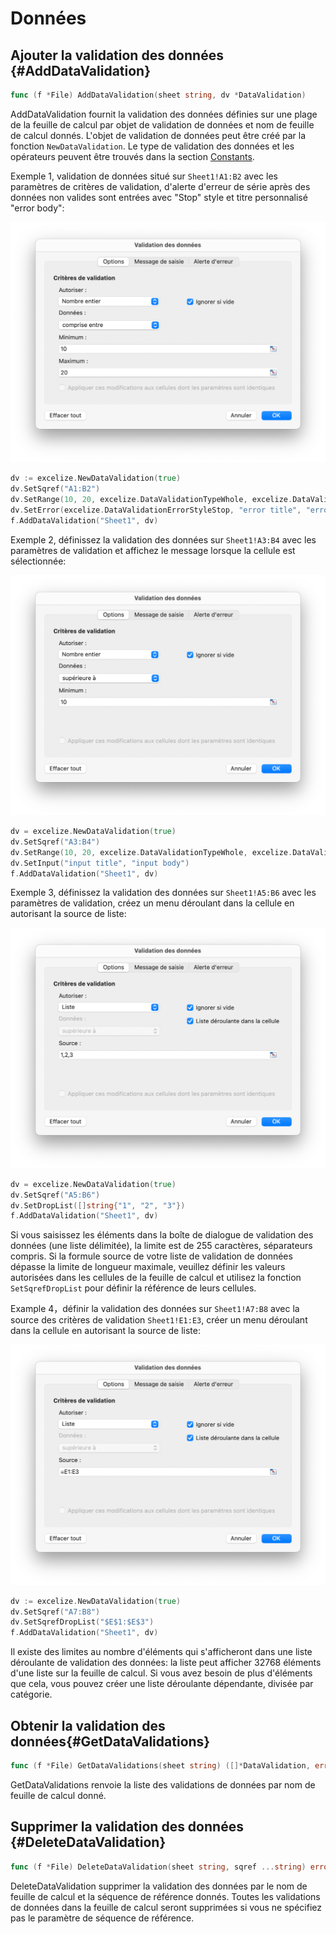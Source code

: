 # Données

## Ajouter la validation des données {#AddDataValidation}

```go
func (f *File) AddDataValidation(sheet string, dv *DataValidation)
```

AddDataValidation fournit la validation des données définies sur une plage de la feuille de calcul par objet de validation de données et nom de feuille de calcul donnés. L'objet de validation de données peut être créé par la fonction `NewDataValidation`. Le type de validation des données et les opérateurs peuvent être trouvés dans la section [Constants](constants.md).

Exemple 1, validation de données situé sur `Sheet1!A1:B2` avec les paramètres de critères de validation, d'alerte d'erreur de série après des données non valides sont entrées avec "Stop" style et titre personnalisé "error body":

!["La validation des données"](./images/data_validation_01.png "La validation des données")

```go
dv := excelize.NewDataValidation(true)
dv.SetSqref("A1:B2")
dv.SetRange(10, 20, excelize.DataValidationTypeWhole, excelize.DataValidationOperatorBetween)
dv.SetError(excelize.DataValidationErrorStyleStop, "error title", "error body")
f.AddDataValidation("Sheet1", dv)
```

Exemple 2, définissez la validation des données sur `Sheet1!A3:B4` avec les paramètres de validation et affichez le message lorsque la cellule est sélectionnée:

!["La validation des données"](./images/data_validation_02.png "La validation des données")

```go
dv = excelize.NewDataValidation(true)
dv.SetSqref("A3:B4")
dv.SetRange(10, 20, excelize.DataValidationTypeWhole, excelize.DataValidationOperatorGreaterThan)
dv.SetInput("input title", "input body")
f.AddDataValidation("Sheet1", dv)
```

Exemple 3, définissez la validation des données sur `Sheet1!A5:B6` avec les paramètres de validation, créez un menu déroulant dans la cellule en autorisant la source de liste:

!["La validation des données"](./images/data_validation_03.png "La validation des données")

```go
dv = excelize.NewDataValidation(true)
dv.SetSqref("A5:B6")
dv.SetDropList([]string{"1", "2", "3"})
f.AddDataValidation("Sheet1", dv)
```

Si vous saisissez les éléments dans la boîte de dialogue de validation des données (une liste délimitée), la limite est de 255 caractères, séparateurs compris. Si la formule source de votre liste de validation de données dépasse la limite de longueur maximale, veuillez définir les valeurs autorisées dans les cellules de la feuille de calcul et utilisez la fonction `SetSqrefDropList` pour définir la référence de leurs cellules.

Example 4，définir la validation des données sur `Sheet1!A7:B8` avec la source des critères de validation `Sheet1!E1:E3`, créer un menu déroulant dans la cellule en autorisant la source de liste:

!["Data validation"](./images/data_validation_04.png "Data validation")

```go
dv := excelize.NewDataValidation(true)
dv.SetSqref("A7:B8")
dv.SetSqrefDropList("$E$1:$E$3")
f.AddDataValidation("Sheet1", dv)
```

Il existe des limites au nombre d'éléments qui s'afficheront dans une liste déroulante de validation des données: la liste peut afficher 32768 éléments d'une liste sur la feuille de calcul. Si vous avez besoin de plus d'éléments que cela, vous pouvez créer une liste déroulante dépendante, divisée par catégorie.

## Obtenir la validation des données{#GetDataValidations}

```go
func (f *File) GetDataValidations(sheet string) ([]*DataValidation, error)
```

GetDataValidations renvoie la liste des validations de données par nom de feuille de calcul donné.

## Supprimer la validation des données {#DeleteDataValidation}

```go
func (f *File) DeleteDataValidation(sheet string, sqref ...string) error
```

DeleteDataValidation supprimer la validation des données par le nom de feuille de calcul et la séquence de référence donnés. Toutes les validations de données dans la feuille de calcul seront supprimées si vous ne spécifiez pas le paramètre de séquence de référence.
